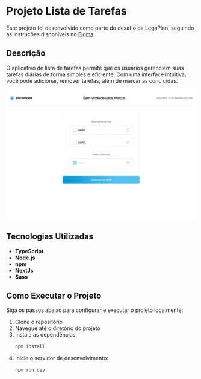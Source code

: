 # Projeto Lista de Tarefas

Este projeto foi desenvolvido como parte do desafio da LegaPlan, seguindo as instruções disponíveis no [Figma](https://www.figma.com/design/4iESWnasLZSHyghg1ipj1P/Teste-Dev-Junior---Legaplan).

## Descrição

O aplicativo de lista de tarefas permite que os usuários gerenciem suas tarefas diárias de forma simples e eficiente. Com uma interface intuitiva, você pode adicionar, remover tarefas, além de marcar as concluídas.

![Exemplo da interface do aplicativo](src/assets/focalpoint.png)

## Tecnologias Utilizadas

- **TypeScript**
- **Node.js**
- **npm**
- **NextJs**
- **Sass**

## Como Executar o Projeto

Siga os passos abaixo para configurar e executar o projeto localmente:

1. Clone o repositório
2. Navegue até o diretório do projeto
3. Instale as dependências:
    ```bash
    npm install
4. Inicie o servidor de desenvolvimento:
    ```bash
    npm run dev
